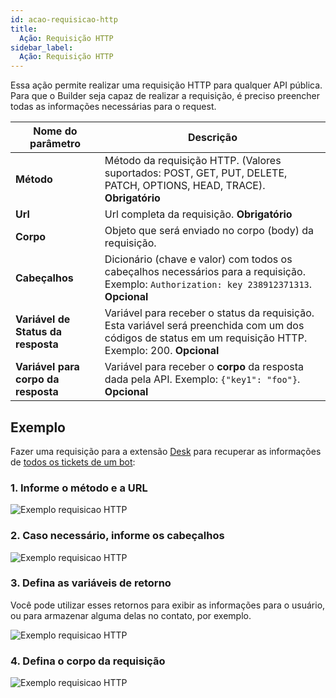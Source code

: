 ```yaml
---
id: acao-requisicao-http
title:
  Ação: Requisição HTTP
sidebar_label:
  Ação: Requisição HTTP
---
```


Essa ação permite realizar uma requisição HTTP para qualquer API pública. Para que o Builder seja capaz de realizar a requisição, é preciso preencher todas as informações necessárias para o request.

| Nome do parâmetro                   | Descrição                                                                                                                                                  |
| ----------------------------------- | ---------------------------------------------------------------------------------------------------------------------------------------------------------- |
| **Método**                          | Método da requisição HTTP. (Valores suportados: POST, GET, PUT, DELETE, PATCH, OPTIONS, HEAD, TRACE). **Obrigatório**                                      |
| **Url**                             | Url completa da requisição. **Obrigatório**                                                                                                                |
| **Corpo**                           | Objeto que será enviado no corpo (body) da requisição.                                                                                                     |
| **Cabeçalhos**                      | Dicionário (chave e valor) com todos os cabeçalhos necessários para a requisição. Exemplo: `Authorization: key 238912371313`. **Opcional**                 |
| **Variável de Status da resposta**  | Variável para receber o status da requisição. Esta variável será preenchida com um dos códigos de status em um requisição HTTP. Exemplo: 200. **Opcional** |
| **Variável para corpo da resposta** | Variável para receber o **corpo** da resposta dada pela API. Exemplo: `{"key1": "foo"}`. **Opcional**                                                      |

## Exemplo

Fazer uma requisição para a extensão [Desk](https://docs.blip.ai/#desk) para recuperar as informações de [todos os tickets de um bot](https://docs.blip.ai/#get-all-tickets-of-a-bot):

### 1. Informe o método e a URL

![Exemplo requisicao HTTP](/img/builder/acao-requisicao-http-1.png)

### 2. Caso necessário, informe os cabeçalhos

![Exemplo requisicao HTTP](/img/builder/acao-requisicao-http-2.png)

### 3. Defina as variáveis de retorno

Você pode utilizar esses retornos para exibir as informações para o usuário, ou para armazenar alguma delas no contato, por exemplo.

![Exemplo requisicao HTTP](/img/builder/acao-requisicao-http-3.png)

### 4. Defina o corpo da requisição

![Exemplo requisicao HTTP](/img/builder/acao-requisicao-http-4.png)
